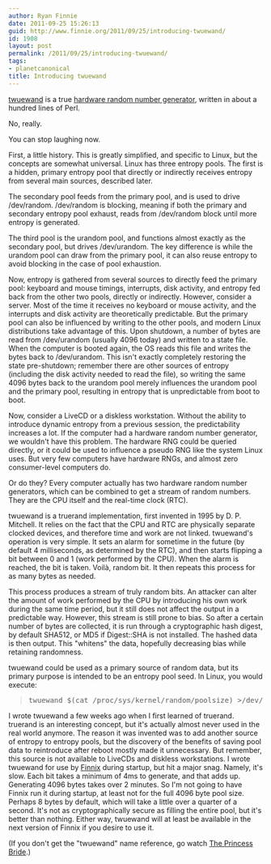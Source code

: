 ```yaml
---
author: Ryan Finnie
date: 2011-09-25 15:26:13
guid: http://www.finnie.org/2011/09/25/introducing-twuewand/
id: 1908
layout: post
permalink: /2011/09/25/introducing-twuewand/
tags:
- planetcanonical
title: Introducing twuewand
---
```

[twuewand](http://www.finnie.org/software/twuewand/) is a true [hardware random number generator](http://en.wikipedia.org/wiki/Hardware_random_number_generator), written in about a hundred lines of Perl.

No, really.

You can stop laughing now.

First, a little history. This is greatly simplified, and specific to Linux, but the concepts are somewhat universal. Linux has three entropy pools. The first is a hidden, primary entropy pool that directly or indirectly receives entropy from several main sources, described later.

The secondary pool feeds from the primary pool, and is used to drive /dev/random. /dev/random is blocking, meaning if both the primary and secondary entropy pool exhaust, reads from /dev/random block until more entropy is generated.

The third pool is the urandom pool, and functions almost exactly as the secondary pool, but drives /dev/urandom. The key difference is while the urandom pool can draw from the primary pool, it can also reuse entropy to avoid blocking in the case of pool exhaustion.

Now, entropy is gathered from several sources to directly feed the primary pool: keyboard and mouse timings, interrupts, disk activity, and entropy fed back from the other two pools, directly or indirectly. However, consider a server. Most of the time it receives no keyboard or mouse activity, and the interrupts and disk activity are theoretically predictable. But the primary pool can also be influenced by writing to the other pools, and modern Linux distributions take advantage of this. Upon shutdown, a number of bytes are read from /dev/urandom (usually 4096 today) and written to a state file. When the computer is booted again, the OS reads this file and writes the bytes back to /dev/urandom. This isn't exactly completely restoring the state pre-shutdown; remember there are other sources of entropy (including the disk activity needed to read the file), so writing the same 4096 bytes back to the urandom pool merely influences the urandom pool and the primary pool, resulting in entropy that is unpredictable from boot to boot.

Now, consider a LiveCD or a diskless workstation. Without the ability to introduce dynamic entropy from a previous session, the predictability increases a lot. If the computer had a hardware random number generator, we wouldn't have this problem. The hardware RNG could be queried directly, or it could be used to influence a pseudo RNG like the system Linux uses. But very few computers have hardware RNGs, and almost zero consumer-level computers do.

Or do they? Every computer actually has two hardware random number generators, which can be combined to get a stream of random numbers. They are the CPU itself and the real-time clock (RTC). 

twuewand is a truerand implementation, first invented in 1995 by D. P. Mitchell. It relies on the fact that the CPU and RTC are physically separate clocked devices, and therefore time and work are not linked. twuewand's operation is very simple. It sets an alarm for sometime in the future (by default 4 milliseconds, as determined by the RTC), and then starts flipping a bit between 0 and 1 (work performed by the CPU). When the alarm is reached, the bit is taken. Voilà, random bit. It then repeats this process for as many bytes as needed.

This process produces a stream of truly random bits. An attacker can alter the amount of work performed by the CPU by introducing his own work during the same time period, but it still does not affect the output in a predictable way. However, this stream is still prone to bias. So after a certain number of bytes are collected, it is run through a cryptographic hash digest, by default SHA512, or MD5 if Digest::SHA is not installed. The hashed data is then output. This "whitens" the data, hopefully decreasing bias while retaining randomness.

twuewand could be used as a primary source of random data, but its primary purpose is intended to be an entropy pool seed. In Linux, you would execute:

> <pre>twuewand $(cat /proc/sys/kernel/random/poolsize) &gt;/dev/urandom</pre>

I wrote twuewand a few weeks ago when I first learned of truerand. truerand is an interesting concept, but it's actually almost never used in the real world anymore. The reason it was invented was to add another source of entropy to entropy pools, but the discovery of the benefits of saving pool data to reintroduce after reboot mostly made it unnecessary. But remember, this source is not available to LiveCDs and diskless workstations. I wrote twuewand for use by [Finnix](http://www.finnix.org/) during startup, but hit a major snag. Namely, it's slow. Each bit takes a minimum of 4ms to generate, and that adds up. Generating 4096 bytes takes over 2 minutes. So I'm not going to have Finnix run it during startup, at least not for the full 4096 byte pool size. Perhaps 8 bytes by default, which will take a little over a quarter of a second. It's not as cryptographically secure as filling the entire pool, but it's better than nothing. Either way, twuewand will at least be available in the next version of Finnix if you desire to use it.

(If you don't get the "twuewand" name reference, go watch [The Princess Bride](http://en.wikipedia.org/wiki/The_Princess_Bride_%28film%29).)
